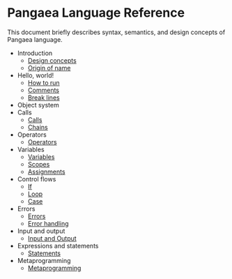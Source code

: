 # Pangaea Language Reference

This document briefly describes syntax, semantics, and design concepts of Pangaea language.

- Introduction
    - [Design concepts](./design_concepts.md)
    - [Origin of name](./origin_of_name.md)
- Hello, world!
    - [How to run](./how_to_run.md)
    - [Comments](./comments.md)
    - [Break lines](./break_lines.md)
- Object system
- Calls
    - [Calls](./calls.md)
    - [Chains](./chains.md)
- Operators
    - [Operators](./operators.md)
- Variables
    - [Variables](./variables.md)
    - [Scopes](./scopes.md)
    - [Assignments](./assignments.md)
- Control flows
    - [If](./if.md)
    - [Loop](./loop.md)
    - [Case](./case.md)
- Errors
    - [Errors](./errors.md)
    - [Error handling](./error_handling.md)
- Input and output
    - [Input and Output](./input_and_output.md)
- Expressions and statements
    - [Statements](./statements.md)
- Metaprogramming
    - [Metaprogramming](./metaprogramming.md)
